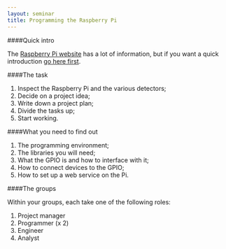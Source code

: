 ```yaml
---
layout: seminar
title: Programming the Raspberry Pi
---
```


####Quick intro

The [Raspberry Pi website](http://www.raspberrypi.org/help/what-is-a-raspberry-pi/) has a lot of information, but if you want a quick introduction [go here first](http://www.raspberrypi.org/help/what-is-a-raspberry-pi/).

####The task

1. Inspect the Raspberry Pi and the  various detectors;
1. Decide on a project idea;
1. Write down a project plan;
1. Divide the tasks up;
1. Start working.

####What you need to find out

1. The programming  environment;
1. The libraries you will need;
1. What the GPIO is and how to interface with it;
1. How to connect devices to the GPIO; 
1. How to set up a web service on the Pi.

####The groups

Within your groups, each take one of the following roles:

1. Project  manager
2. Programmer (x 2)
1. Engineer
1. Analyst
